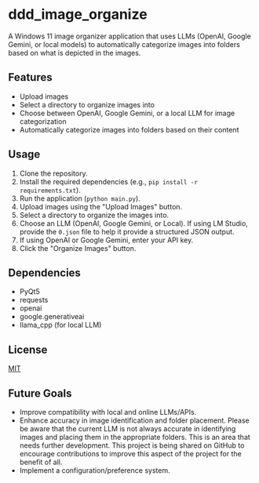 # ddd_image_organize

A Windows 11 image organizer application that uses LLMs (OpenAI, Google Gemini, or local models) to automatically categorize images into folders based on what is depicted in the images.

## Features

*   Upload images
*   Select a directory to organize images into
*   Choose between OpenAI, Google Gemini, or a local LLM for image categorization
*   Automatically categorize images into folders based on their content

## Usage

1.  Clone the repository.
2.  Install the required dependencies (e.g., `pip install -r requirements.txt`).
3.  Run the application (`python main.py`).
4.  Upload images using the "Upload Images" button.
5.  Select a directory to organize the images into.
6.  Choose an LLM (OpenAI, Google Gemini, or Local).
    If using LM Studio, provide the `0.json` file to help it provide a structured JSON output.
7.  If using OpenAI or Google Gemini, enter your API key.
8.  Click the "Organize Images" button.

## Dependencies

*   PyQt5
*   requests
*   openai
*   google.generativeai
*   llama\_cpp (for local LLM)

## License

[MIT](https://opensource.org/licenses/MIT)

## Future Goals

*   Improve compatibility with local and online LLMs/APIs.
*   Enhance accuracy in image identification and folder placement.
    Please be aware that the current LLM is not always accurate in identifying images and placing them in the appropriate folders. This is an area that needs further development.
    This project is being shared on GitHub to encourage contributions to improve this aspect of the project for the benefit of all.
*   Implement a configuration/preference system.